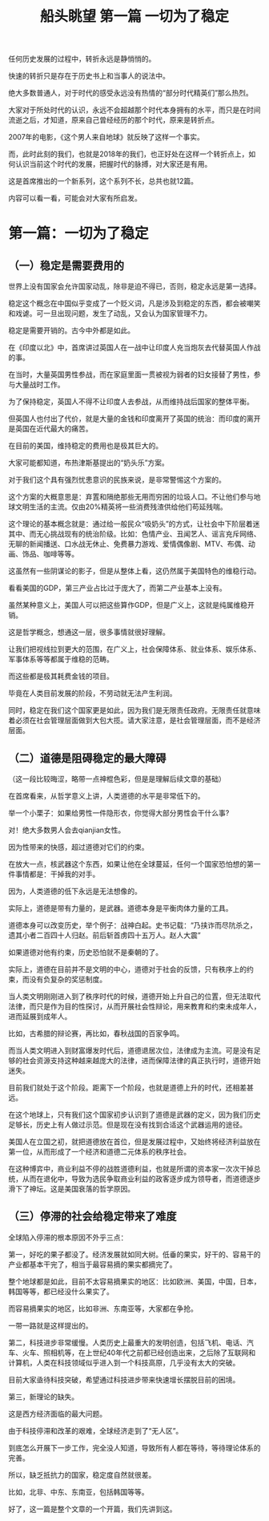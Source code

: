 ﻿---
layout: post
category: 船头眺望
tagline: ""
keywords: 时政分析
header:
lang: zh_CN 
tags: ["China", "review"]
title: 船头眺望 第一篇 一切为了稳定
---
任何历史发展的过程中，转折永远是静悄悄的。

快速的转折只是存在于历史书上和当事人的说法中。

绝大多数普通人，对于时代的感受永远没有热情的“部分时代精英们”那么热烈。

大家对于所处时代的认识，永远不会超越那个时代本身拥有的水平，而只是在时间流逝之后，才知道，原来自己曾经经历的那个时代，原来是转折点。

2007年的电影，《这个男人来自地球》就反映了这样一个事实。

而，此时此刻的我们，也就是2018年的我们，也正好处在这样一个转折点上，如何认识当前这个时代的发展，把握时代的脉搏，对大家还是有用。

这是首席推出的一个新系列，这个系列不长，总共也就12篇。

内容可以看一看，可能会对大家有所启发。

# 第一篇：一切为了稳定

## （一）稳定是需要费用的

世界上没有国家会允许国家动乱，除非是迫不得已，否则，稳定永远是第一选择。

稳定这个概念在中国似乎变成了一个贬义词，凡是涉及到稳定的东西，都会被嘲笑和戏谑。可一旦出现问题，发生了动乱，又会认为国家管理不力。

稳定是需要开销的。古今中外都是如此。

在《印度以北》中，首席讲过英国人在一战中让印度人充当炮灰去代替英国人作战的事。

在当时，大量英国男性参战，而在家庭里面一贯被视为弱者的妇女接替了男性，参与大量战时工作。

为了保持稳定，英国人不得不让印度人去参战，从而维持战后国家的整体平衡。

但英国人也付出了代价，就是大量的金钱和印度离开了英国的统治：而印度的离开是英国在近代最大的痛苦。

在目前的美国，维持稳定的费用也是极其巨大的。

大家可能都知道，布热津斯基提出的“奶头乐”方案。

对于我们这个具有强烈忧患意识的民族来说，是非常警惕这个方案的。

这个方案的大概意思是：弃置和隔绝那些无用而穷困的垃圾人口。不让他们参与地球文明生活的主流。仅由20%精英将一些消费残渣供给他们苟延残喘。

这个理论的基本概念就是：通过给一般民众“吸奶头”的方式，让社会中下阶层着迷其中、而无心挑战现有的统治阶级。比如：色情产业、丑闻艺人、谣言充斥网络、无聊的新闻播送、口水战无休止、免费暴力游戏、爱情偶像剧、MTV、布偶、动画、饰品、咖啡等等。

这虽然有一些阴谋论的影子，但是从整体上看，这仍然属于美国特色的维稳行动。

看看美国的GDP，第三产业占比过于庞大了，而第二产业基本上没有。

虽然某种意义上，美国人可以把这些算作GDP，但是广义上，这就是纯属维稳开销。

这是哲学概念，想通这一层，很多事情就很好理解。

让我们把视线拉到更大的范围，在广义上，社会保障体系、就业体系、娱乐体系、军事体系等等都属于维稳的范畴。

而这些都是极其耗费金钱的项目。

毕竟在人类目前发展的阶段，不劳动就无法产生利润。

同时，稳定在我们这个国家更是如此，因为我们是无限责任政府。无限责任就意味着必须在社会管理层面做到大包大揽。请大家注意，是社会管理层面，而不是经济层面。

## （二）道德是阻碍稳定的最大障碍

（这一段比较晦涩，略带一点神棍色彩，但是是理解后续文章的基础）

在首席看来，从哲学意义上讲，人类道德的水平是非常低下的。

举一个小栗子：如果给男性一件隐形衣，你觉得大部分男性会干什么事?

对！绝大多数男人会去qianjian女性。

因为性带来的快感，超过道德对它们的约束。

在放大一点，核武器这个东西，如果让他在全球蔓延，任何一个国家恐怕想的第一件事情都是：干掉我的对手。

因为，人类道德的低下永远是无法想像的。

实际上，道德是带有力量的，是武器。道德本身是平衡肉体力量的工具。

道德本身可以改变历史，举个例子：战神白起。史书记载：“乃挟诈而尽阬杀之，遗其小者二百四十人归赵。前后斩首虏四十五万人。赵人大震”

如果道德对他有约束，历史恐怕就不是秦朝的了。

实际上，道德在目前并不是文明的中心，道德对于社会的反馈，只有秩序上的约束，而没有负复杂的奖惩制度。

当人类文明刚刚进入到了秩序时代的时候，道德开始上升自己的位置，但无法取代法律，而只是作为目的性探讨，从而开展社会性辩论，用来教育和约束未成年人，进而延展到成年人。

比如，古希腊的辩论赛，再比如，春秋战国的百家争鸣。

而当人类文明进入到财富爆发时代后，道德退居次位，法律成为主流。可是没有足够的社会资源支持这种越来越庞大的法律，进而保障法律的真正执行时，道德开始迷失。

目前我们就处于这个阶段。距离下一个阶段，也就是道德上升的时代，还相差甚远。

在这个地球上，只有我们这个国家初步认识到了道德是武器的定义，因为我们历史足够长，历史上有人做过示范。但是现在没有找到合适这个武器运用的途径。

美国人在立国之初，就把道德放在首位，但是发展过程中，又始终将经济利益放在第一位，从而形成了一个经济和道德二元体系的秩序社会。

在这种博弈中，商业利益不停的战胜道德利益，也就是所谓的资本家一次次干掉总统，从而在退化中，导致为选民争取商业利益的政客逐步成为领导者，而道德逐步滑下了神坛。这是美国衰落的哲学原因。

## （三）停滞的社会给稳定带来了难度

全球陷入停滞的根本原因不外乎三点：

第一，好吃的果子都没了。经济发展就如同大树。低垂的果实，好干的、容易干的产业都基本干完了，相当于最容易摘的果实都摘完了。

整个地球都是如此，目前不太容易摘果实的地区：比如欧洲、美国，中国，日本，韩国等等，都已经没什么果实了。

而容易摘果实的地区，比如非洲、东南亚等，大家都在争抢。

一带一路就是这样提出的。

第二，科技进步非常缓慢。人类历史上最重大的发明创造，包括飞机、电话、汽车、火车、照相机等，在上世纪40年代之前都已经创造出来，之后除了互联网和计算机，人类在科技领域似乎进入到一个科技高原，几乎没有太大的突破。

目前大家亟待科技突破，希望通过科技进步带来快速增长摆脱目前的困境。

第三，新理论的缺失。

这是西方经济面临的最大问题。

由于科技停滞和改革的艰难，全球经济走到了“无人区”。

到底怎么开展下一步工作，完全没人知道，导致所有人都在等待，等待理论体系的完善。

所以，缺乏抵抗力的国家，稳定度自然就很差。

比如，北非、中东、东南亚，包括韩国等等。

好了，这一篇是整个文章的一个开篇，我们先讲到这。
   
